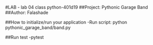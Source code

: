 #LAB - lab 04 class python-401d19
##Project: Pythonic Garage Band
##Author: Falashade 

##How to initialize/run your application
-Run script: python pythonic_garage_band/band.py

##Run test
-pytest


